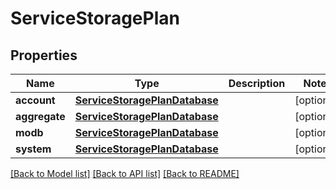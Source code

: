 # ServiceStoragePlan

## Properties
Name | Type | Description | Notes
------------ | ------------- | ------------- | -------------
**account** | [**ServiceStoragePlanDatabase**](ServiceStoragePlanDatabase.md) |  | [optional] 
**aggregate** | [**ServiceStoragePlanDatabase**](ServiceStoragePlanDatabase.md) |  | [optional] 
**modb** | [**ServiceStoragePlanDatabase**](ServiceStoragePlanDatabase.md) |  | [optional] 
**system** | [**ServiceStoragePlanDatabase**](ServiceStoragePlanDatabase.md) |  | [optional] 

[[Back to Model list]](../README.md#documentation-for-models) [[Back to API list]](../README.md#documentation-for-api-endpoints) [[Back to README]](../README.md)


